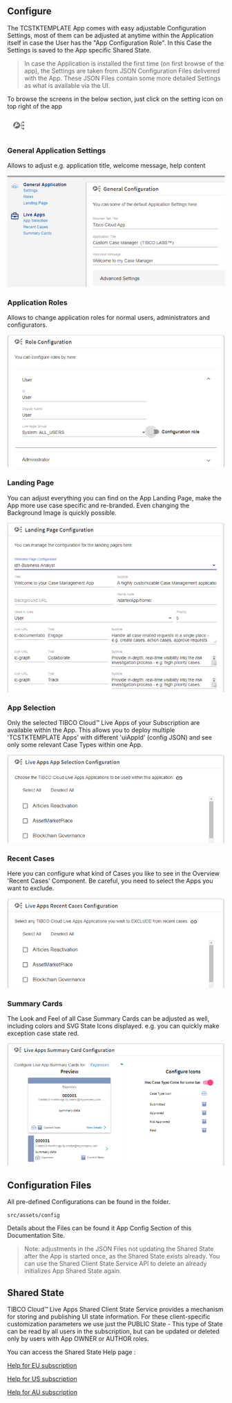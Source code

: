 ## Configure

The TCSTKTEMPLATE App comes with easy adjustable Configuration Settings, most of them can be adjusted at anytime within the Application itself in case the User has the "App Configuration Role". In this Case the Settings is saved to the App specific Shared State.

> In case the Application is installed the first time (on first browse of the app), the Settings are taken from JSON Configuration Files delivered with the App. These JSON Files contain some more detailed Settings as what is available via the UI.

To browse the screens in the below section, just click on the setting icon on top right of the app

![](002-configure-icon.png)

### General Application Settings

Allows to adjust e.g. application title, welcome message, help content

![](002-app-settings-overview.png)

### Application Roles

Allows to change application roles for normal users, administrators and configurators.

![](002-app-settings-roles.png)

### Landing Page

You can adjust everything you can find on the App Landing Page, make the App more use case specific and re-branded. Even changing the Background Image is quickly possible.

![](002-app-settings-landing.png)

### App Selection

Only the selected TIBCO Cloud™ Live Apps of your Subscription are available within the App. This allows you to deploy multiple 'TCSTKTEMPLATE Apps' with different 'uiAppId' (config JSON) and see only some relevant Case Types within one App.

![](002-app-settings-apps.png)

### Recent Cases

Here you can configure what kind of Cases you like to see in the Overview 'Recent Cases' Component.
Be careful, you need to select the Apps you want to exclude.

![](002-app-settings-recent.png)

### Summary Cards

The Look and Feel of all Case Summary Cards can be adjusted as well, including colors and SVG State Icons displayed. e.g. you can quickly make exception case state red.

![](002-app-settings-casecards.png)

## Configuration Files

All pre-defined Configurations can be found in the folder.

```
src/assets/config
```

Details about the Files can be found it App Config Section of this Documentation Site.

> Note: adjustments in the JSON Files not updating the Shared State after the App is started once, as the Shared State exists already. You can use the Shared Client State Service API to delete an already initializes App Shared State again.

## Shared State

TIBCO Cloud™ Live Apps Shared Client State Service provides a mechanism for storing and publishing UI state information. For these client-specific customization parameters we use just the PUBLIC State - This type of State can be read by all users in the subscription, but can be updated or deleted only by users with App OWNER or AUTHOR roles.

You can access the Shared State Help page :

[Help for EU subscription](https://eu.liveapps.cloud.tibco.com/apps/api-explorer/index.html#/swaggerUi?feature=..~2Fyaml~2Fss-service.v1.yaml)

[Help for US subscription](https://liveapps.cloud.tibco.com/apps/api-explorer/index.html#/swaggerUi?feature=..~2Fyaml~2Fss-service.v1.yaml)

[Help for AU subscription](https://au.liveapps.cloud.tibco.com/apps/api-explorer/index.html#/swaggerUi?feature=..~2Fyaml~2Fss-service.v1.yaml)

